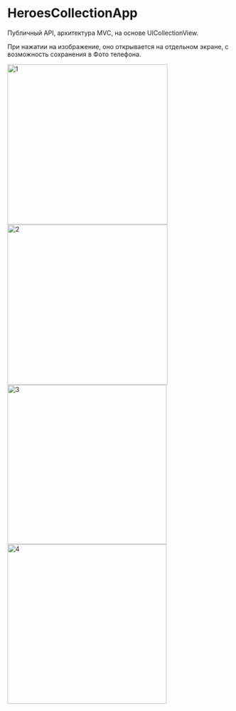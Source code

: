 # HeroesCollectionApp

Публичный API, архитектура MVC, на основе UICollectionView.

При нажатии на изображение, оно открывается на отдельном экране, с возможность сохранения в Фото телефона.

<img width="360" alt="1" src="https://user-images.githubusercontent.com/90995165/183889133-661a4bdc-c718-4d1f-8865-39cd1d2c2fbc.png">
<img width="360" alt="2" src="https://user-images.githubusercontent.com/90995165/183400307-16341462-cb04-4fec-87a8-066a98e37557.png">
<img width="358" alt="3" src="https://user-images.githubusercontent.com/90995165/183400309-8bff5083-c2bc-44ca-8763-e8d1c1171621.png">
<img width="358" alt="4" src="https://user-images.githubusercontent.com/90995165/183400313-50a428ed-ce2a-4e39-af28-e34a0bb67531.png">

